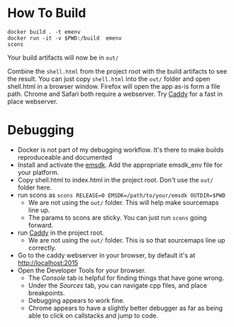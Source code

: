 
How To Build
============

    docker build . -t emenv
    docker run -it -v $PWD:/build  emenv
    scons

Your build artifacts will now be in `out/`

Combine the `shell.html` from the project root with the build artifacts to see the result.
You can just copy `shell.html` into the `out/` folder and open shell.html in a browser window.
Firefox will open the app as-is form a file path.  Chrome and Safari both require a webserver.
Try [Caddy](https://caddyserver.com/) for a fast in place webserver.


Debugging
=========

  * Docker is not part of my debugging workflow.  It's there to make builds reproduceable and documented
  * Install and activate the [emsdk](https://emscripten.org/docs/getting_started/downloads.html). Add the appropriate emsdk_env file for  your platform.
  * Copy shell.html to index.html in the project root. Don't use the `out/` folder here.
  * run scons as `scons RELEASE=0 EMSDK=/path/to/your/emsdk OUTDIR=$PWD`
    * We are not using the `out/` folder.  This will help make sourcemaps line up.
    * The params to scons are sticky. You can just run `scons` going forward.
  * run [Caddy](http://caddyserver.com/) in the project root.
    * We are not using the `out/` folder.  This is so that sourcemaps line up correctly.
  * Go to the caddy webserver in your browser, by default it's at [http://localhost:2015](http://localhost:2015)
  * Open the Developer Tools for your browser.
    * The *Console* tab is helpful for finding things that have gone wrong.
    * Under the *Sources* tab, you can navigate cpp files, and place breakpoints.
    * Debugging appears to work fine.
    * Chrome appears to have a slightly better debugger as far as being able to click on callstacks and jump to code.
